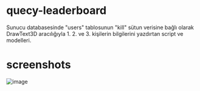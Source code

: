 # quecy-leaderboard
Sunucu databasesinde "users" tablosunun "kill" sütun verisine bağlı olarak DrawText3D aracılığıyla 1. 2. ve 3. kişilerin bilgilerini yazdırtan script ve modelleri.
# screenshots
![image](https://github.com/thatsquecy/quecy-thropys/assets/48627621/59e04905-8240-4ba0-b46b-e9ed28a13572)
